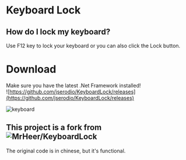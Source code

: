 # Keyboard Lock
## How do I lock my keyboard?
Use F12 key to lock your keyboard or you can also click the Lock button.

# Download
Make sure you have the latest .Net Framework installed!  
![https://github.com/jserodio/KeyboardLock/releases](https://github.com/jserodio/KeyboardLock/releases)

![keyboard](https://user-images.githubusercontent.com/5813094/27933116-80502c80-62a0-11e7-94ad-fb635ed67495.jpg)

## This project is a fork from ![MrHeer/KeyboardLock](https://github.com/MrHeer/KeyboardLock)
The original code is in chinese, but it's functional.
